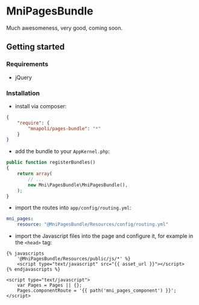 # MniPagesBundle

Much awesomeness, very good, coming soon.

## Getting started

### Requirements

- jQuery

### Installation

- install via composer:

```json
{
    "require": {
        "mnapoli/pages-bundle": "*"
    }
}
```

- add the bundle to your `AppKernel.php`:

```php
public function registerBundles()
{
    return array(
        // ...
        new Mni\PagesBundle\MniPagesBundle(),
    );
}
```

- import the routes into `app/config/routing.yml`:

```yaml
mni_pages:
    resource: "@MniPagesBundle/Resources/config/routing.yml"
```

- import the Javascript files into the page and configure it, for example in the `<head>` tag:

```twig
{% javascripts
    '@MniPagesBundle/Resources/public/js/*' %}
    <script type="text/javascript" src="{{ asset_url }}"></script>
{% endjavascripts %}

<script type="text/javascript">
    var Pages = Pages || {};
    Pages.componentRoute = '{{ path('mni_pages_component') }}';
</script>
```
